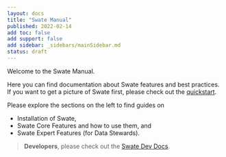 ```yaml
---
layout: docs
title: "Swate Manual"
published: 2022-02-14
add toc: false
add support: false
add sidebar: _sidebars/mainSidebar.md
status: draft 
---
```


Welcome to the Swate Manual.

Here you can find documentation about Swate features and best practices. If you want to get a picture of Swate first, please check out the [quickstart](https://nfdi4plants.org/nfdi4plants.knowledgebase/docs/guides/QuickStart_swate.html).

Please explore the sections on the left to find guides on

- Installation of Swate,
- Swate Core Features and how to use them, and
- Swate Expert Features (for Data Stewards).

> **Developers**, please check out the [Swate Dev Docs](https://nfdi4plants.github.io/Swate-docs/).
